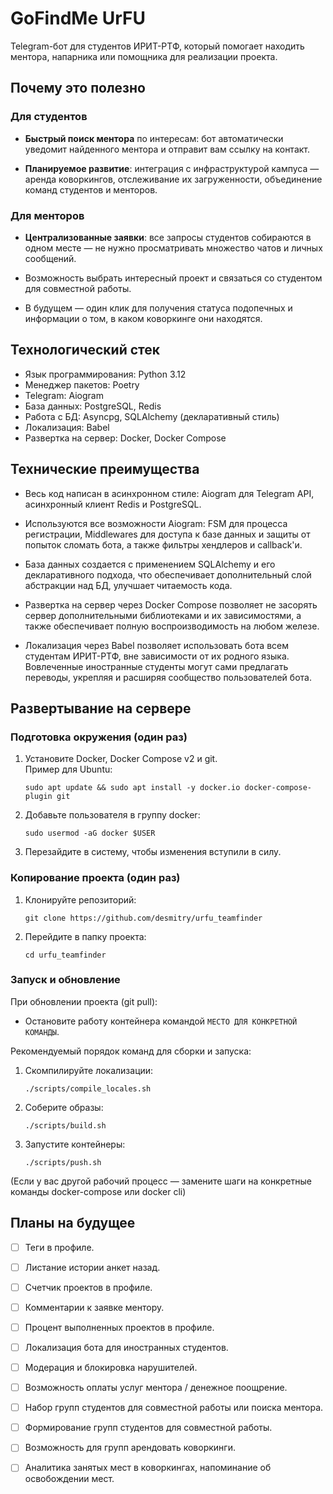 # GoFindMe UrFU
Telegram-бот для студентов ИРИТ-РТФ, который помогает находить ментора, напарника или помощника для реализации проекта.



## Почему это полезно

### Для студентов
- **Быстрый поиск ментора** по интересам: бот автоматически уведомит найденного ментора и отправит вам ссылку на контакт.

- **Планируемое развитие**: интеграция с инфраструктурой кампуса — аренда коворкингов, отслеживание их загруженности, объединение команд студентов и менторов.

### Для менторов
- **Централизованные заявки**: все запросы студентов собираются в одном месте — не нужно просматривать множество чатов и личных сообщений.

- Возможность выбрать интересный проект и связаться со студентом для совместной работы.

- В будущем — один клик для получения статуса подопечных и информации о том, в каком коворкинге они находятся.



## Технологический стек
- Язык программирования: Python 3.12
- Менеджер пакетов: Poetry
- Telegram: Aiogram
- База данных: PostgreSQL, Redis
- Работа с БД: Asyncpg, SQLAlchemy (декларативный стиль)
- Локализация: Babel
- Развертка на сервер: Docker, Docker Compose



## Технические преимущества
- Весь код написан в асинхронном стиле: Aiogram для Telegram API, асинхронный клиент Redis и PostgreSQL.

- Используются все возможности Aiogram: FSM для процесса регистрации, Middlewares для доступа к базе данных и защиты от попыток сломать бота, а также фильтры хендлеров и callback'и.

- База данных создается с применением SQLAlchemy и его декларативного подхода, что обеспечивает дополнительный слой абстракции над БД, улучшает читаемость кода.

- Развертка на сервер через Docker Compose позволяет не засорять сервер дополнительными библиотеками и их зависимостями, а также обеспечивает полную воспроизводимость на любом железе.

- Локализация через Babel позволяет использовать бота всем студентам ИРИТ-РТФ, вне зависимости от их родного языка. Вовлеченные иностранные студенты могут сами предлагать переводы, укрепляя и расширяя сообщество пользователей бота.



## Развертывание на сервере

### Подготовка окружения (один раз)
1. Установите Docker, Docker Compose v2 и git.  
  Пример для Ubuntu:
   ```
   sudo apt update && sudo apt install -y docker.io docker-compose-plugin git
   ```
2. Добавьте пользователя в группу docker:
   ```
   sudo usermod -aG docker $USER
   ```
3. Перезайдите в систему, чтобы изменения вступили в силу.

### Копирование проекта (один раз)
1. Клонируйте репозиторий:
   ```
   git clone https://github.com/desmitry/urfu_teamfinder
   ```
2. Перейдите в папку проекта:
   ```
   cd urfu_teamfinder
   ```

### Запуск и обновление
При обновлении проекта (git pull):
- Остановите работу контейнера командой `МЕСТО ДЛЯ КОНКРЕТНОЙ КОМАНДЫ`.

Рекомендуемый порядок команд для сборки и запуска:

1. Скомпилируйте локализации:
   ```
   ./scripts/compile_locales.sh
   ```
2. Соберите образы:
   ```
   ./scripts/build.sh
   ```
3. Запустите контейнеры:
   ```
   ./scripts/push.sh
   ```

(Если у вас другой рабочий процесс — замените шаги на конкретные команды docker-compose или docker cli)



## Планы на будущее
- [ ] Теги в профиле.

- [ ] Листание истории анкет назад.

- [ ] Счетчик проектов в профиле.

- [ ] Комментарии к заявке ментору.

- [ ] Процент выполненных проектов в профиле.

- [ ] Локализация бота для иностранных студентов.

- [ ] Модерация и блокировка нарушителей.

- [ ] Возможность оплаты услуг ментора / денежное поощрение.

- [ ] Набор групп студентов для совместной работы или поиска ментора.

- [ ] Формирование групп студентов для совместной работы.

- [ ] Возможность для групп арендовать коворкинги. 

- [ ] Аналитика занятых мест в коворкингах, напоминание об освобождении мест.
